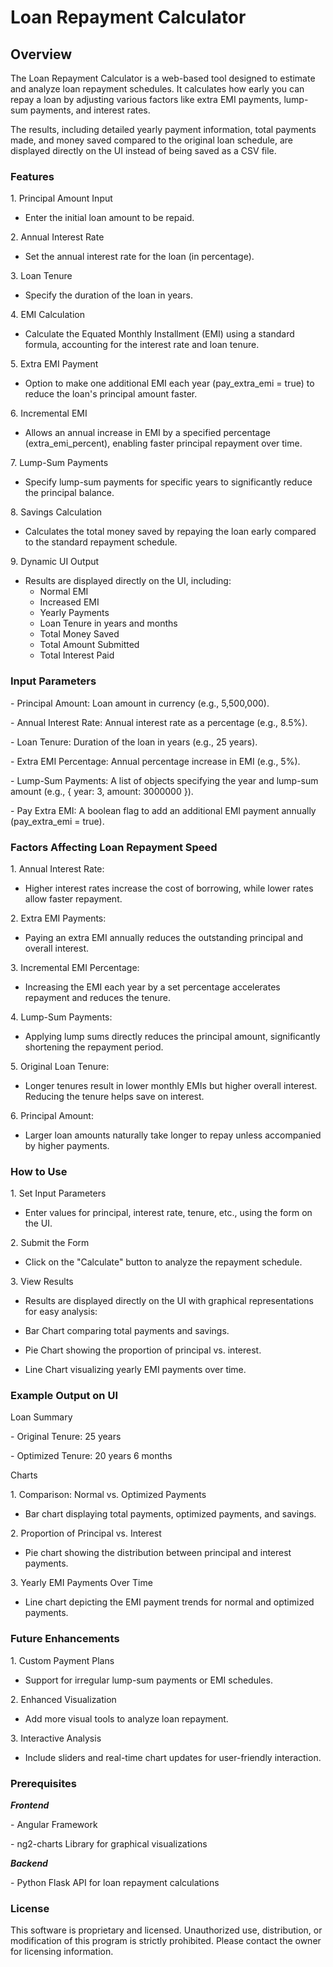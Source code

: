 # Loan Repayment Calculator

## Overview

The Loan Repayment Calculator is a web-based tool designed to estimate and analyze loan repayment schedules. It calculates how early you can repay a loan by adjusting various factors like extra EMI payments, lump-sum payments, and interest rates.

The results, including detailed yearly payment information, total payments made, and money saved compared to the original loan schedule, are displayed directly on the UI instead of being saved as a CSV file.

### Features

1\. Principal Amount Input
- Enter the initial loan amount to be repaid.

2\. Annual Interest Rate
- Set the annual interest rate for the loan (in percentage).

3\. Loan Tenure
- Specify the duration of the loan in years.

4\. EMI Calculation
- Calculate the Equated Monthly Installment (EMI) using a standard formula, accounting for the interest rate and loan tenure.

5\. Extra EMI Payment
- Option to make one additional EMI each year (pay\_extra\_emi = true) to reduce the loan's principal amount faster.

6\. Incremental EMI
- Allows an annual increase in EMI by a specified percentage (extra\_emi\_percent), enabling faster principal repayment over time.

7\. Lump-Sum Payments
- Specify lump-sum payments for specific years to significantly reduce the principal balance.

8\. Savings Calculation
- Calculates the total money saved by repaying the loan early compared to the standard repayment schedule.

9\. Dynamic UI Output

- Results are displayed directly on the UI, including:
	- Normal EMI
 	- Increased EMI
	- Yearly Payments
 	- Loan Tenure in years and months
 	- Total Money Saved
 	- Total Amount Submitted
 	- Total Interest Paid

### Input Parameters

\- Principal Amount: Loan amount in currency (e.g., 5,500,000).

\- Annual Interest Rate: Annual interest rate as a percentage (e.g., 8.5%).

\- Loan Tenure: Duration of the loan in years (e.g., 25 years).

\- Extra EMI Percentage: Annual percentage increase in EMI (e.g., 5%).

\- Lump-Sum Payments: A list of objects specifying the year and lump-sum amount (e.g., { year: 3, amount: 3000000 }).

\- Pay Extra EMI: A boolean flag to add an additional EMI payment annually (pay\_extra\_emi = true).

### Factors Affecting Loan Repayment Speed

1\. Annual Interest Rate:

- Higher interest rates increase the cost of borrowing, while lower rates allow faster repayment.

2\. Extra EMI Payments:

- Paying an extra EMI annually reduces the outstanding principal and overall interest.

3\. Incremental EMI Percentage:

- Increasing the EMI each year by a set percentage accelerates repayment and reduces the tenure.

4\. Lump-Sum Payments:

- Applying lump sums directly reduces the principal amount, significantly shortening the repayment period.

5\. Original Loan Tenure:

- Longer tenures result in lower monthly EMIs but higher overall interest. Reducing the tenure helps save on interest.

6\. Principal Amount:

- Larger loan amounts naturally take longer to repay unless accompanied by higher payments.

### How to Use

1\. Set Input Parameters

- Enter values for principal, interest rate, tenure, etc., using the form on the UI.

2\. Submit the Form

- Click on the "Calculate" button to analyze the repayment schedule.

3\. View Results

- Results are displayed directly on the UI with graphical representations for easy analysis:

- Bar Chart comparing total payments and savings.

- Pie Chart showing the proportion of principal vs. interest.

- Line Chart visualizing yearly EMI payments over time.

### Example Output on UI

Loan Summary

\- Original Tenure: 25 years

\- Optimized Tenure: 20 years 6 months

Charts

1\. Comparison: Normal vs. Optimized Payments

- Bar chart displaying total payments, optimized payments, and savings.

2\. Proportion of Principal vs. Interest

- Pie chart showing the distribution between principal and interest payments.

3\. Yearly EMI Payments Over Time

- Line chart depicting the EMI payment trends for normal and optimized payments.

### Future Enhancements

1\. Custom Payment Plans

- Support for irregular lump-sum payments or EMI schedules.

2\. Enhanced Visualization

- Add more visual tools to analyze loan repayment.

3\. Interactive Analysis

- Include sliders and real-time chart updates for user-friendly interaction.

### Prerequisites

***Frontend***

\- Angular Framework

\- ng2-charts Library for graphical visualizations

***Backend***

\- Python Flask API for loan repayment calculations

### License

This software is proprietary and licensed. Unauthorized use, distribution, or modification of this program is strictly prohibited. Please contact the owner for licensing information.